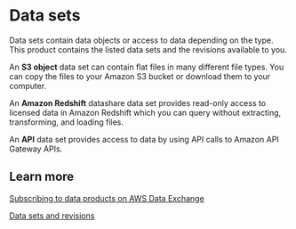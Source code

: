# Data sets<a name="hp-catalog-product-data-sets"></a>

Data sets contain data objects or access to data depending on the type\. This product contains the listed data sets and the revisions available to you\.

An **S3 object** data set can contain flat files in many different file types\. You can copy the files to your Amazon S3 bucket or download them to your computer\.

An **Amazon Redshift** datashare data set provides read\-only access to licensed data in Amazon Redshift which you can query without extracting, transforming, and loading files\. 

An **API** data set provides access to data by using API calls to Amazon API Gateway APIs\.

## Learn more<a name="hp-dcatalog-product-data-sets-learn"></a>

[ Subscribing to data products on AWS Data Exchange](https://docs.aws.amazon.com/data-exchange/latest/userguide/subscribe-to-data-sets.html?icmpid=docs_dataexchange_helppane)

[Data sets and revisions](https://docs.aws.amazon.com/data-exchange/latest/userguide/product-subscriptions.html#product-sub-revisions?icmpid=docs_dataexchange_helppane#data-sets-concept)